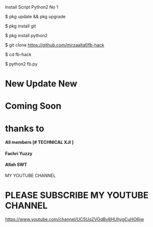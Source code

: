 Install
Script Python2 No 1

$ pkg update && pkg upgrade

$ pkg install git

$ pkg install python2

$ git clone https://github.com/mirzaaltaf/fb-hack

$ cd fb-hack

$ python2 fb.py

# New Update New

# Coming Soon

# thanks to
#### All members [# TECHNICAL XJI ]
#### Fachri Yuzzy
#### Allah SWT
MY YOUTUBE CHANNEL 
# PLEASE SUBSCRIBE MY YOUTUBE CHANNEL
https://www.youtube.com/channel/UC5UqZVGdBv8HUhygCuHO6jw
